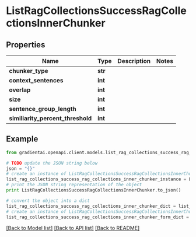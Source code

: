 # ListRagCollectionsSuccessRagCollectionsInnerChunker


## Properties
Name | Type | Description | Notes
------------ | ------------- | ------------- | -------------
**chunker_type** | **str** |  | 
**context_sentences** | **int** |  | 
**overlap** | **int** |  | 
**size** | **int** |  | 
**sentence_group_length** | **int** |  | 
**similiarity_percent_threshold** | **int** |  | 

## Example

```python
from gradientai.openapi.client.models.list_rag_collections_success_rag_collections_inner_chunker import ListRagCollectionsSuccessRagCollectionsInnerChunker

# TODO update the JSON string below
json = "{}"
# create an instance of ListRagCollectionsSuccessRagCollectionsInnerChunker from a JSON string
list_rag_collections_success_rag_collections_inner_chunker_instance = ListRagCollectionsSuccessRagCollectionsInnerChunker.from_json(json)
# print the JSON string representation of the object
print ListRagCollectionsSuccessRagCollectionsInnerChunker.to_json()

# convert the object into a dict
list_rag_collections_success_rag_collections_inner_chunker_dict = list_rag_collections_success_rag_collections_inner_chunker_instance.to_dict()
# create an instance of ListRagCollectionsSuccessRagCollectionsInnerChunker from a dict
list_rag_collections_success_rag_collections_inner_chunker_form_dict = list_rag_collections_success_rag_collections_inner_chunker.from_dict(list_rag_collections_success_rag_collections_inner_chunker_dict)
```
[[Back to Model list]](../README.md#documentation-for-models) [[Back to API list]](../README.md#documentation-for-api-endpoints) [[Back to README]](../README.md)


